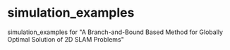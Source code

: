 # simulation_examples
simulation_examples for "A Branch-and-Bound Based Method for Globally Optimal Solution of 2D SLAM Problems"
